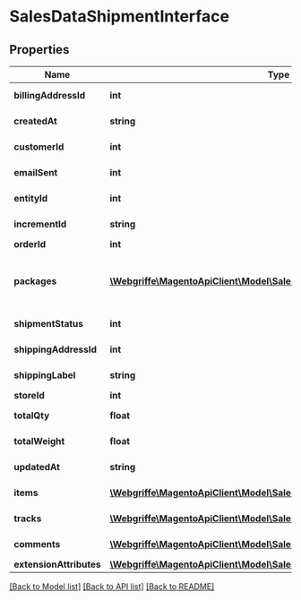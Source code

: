 # SalesDataShipmentInterface

## Properties
Name | Type | Description | Notes
------------ | ------------- | ------------- | -------------
**billingAddressId** | **int** | Billing address ID. | [optional] 
**createdAt** | **string** | Created-at timestamp. | [optional] 
**customerId** | **int** | Customer ID. | [optional] 
**emailSent** | **int** | Email-sent flag value. | [optional] 
**entityId** | **int** | Shipment ID. | [optional] 
**incrementId** | **string** | Increment ID. | [optional] 
**orderId** | **int** | Order ID. | 
**packages** | [**\Webgriffe\MagentoApiClient\Model\SalesDataShipmentPackageInterface[]**](SalesDataShipmentPackageInterface.md) | Array of packages, if any. Otherwise, null. | [optional] 
**shipmentStatus** | **int** | Shipment status. | [optional] 
**shippingAddressId** | **int** | Shipping address ID. | [optional] 
**shippingLabel** | **string** | Shipping label. | [optional] 
**storeId** | **int** | Store ID. | [optional] 
**totalQty** | **float** | Total quantity. | [optional] 
**totalWeight** | **float** | Total weight. | [optional] 
**updatedAt** | **string** | Updated-at timestamp. | [optional] 
**items** | [**\Webgriffe\MagentoApiClient\Model\SalesDataShipmentItemInterface[]**](SalesDataShipmentItemInterface.md) | Array of items. | 
**tracks** | [**\Webgriffe\MagentoApiClient\Model\SalesDataShipmentTrackInterface[]**](SalesDataShipmentTrackInterface.md) | Array of tracks. | 
**comments** | [**\Webgriffe\MagentoApiClient\Model\SalesDataShipmentCommentInterface[]**](SalesDataShipmentCommentInterface.md) | Array of comments. | 
**extensionAttributes** | [**\Webgriffe\MagentoApiClient\Model\SalesDataShipmentExtensionInterface**](SalesDataShipmentExtensionInterface.md) |  | [optional] 

[[Back to Model list]](../README.md#documentation-for-models) [[Back to API list]](../README.md#documentation-for-api-endpoints) [[Back to README]](../README.md)


